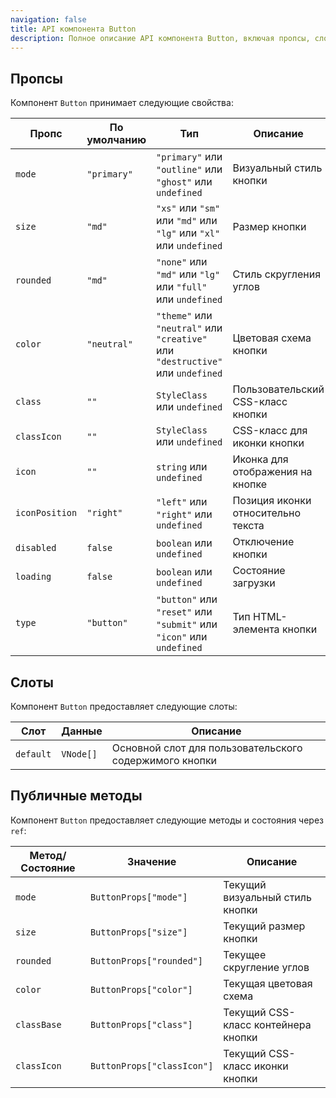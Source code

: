 ```yaml
---
navigation: false
title: API компонента Button
description: Полное описание API компонента Button, включая пропсы, слоты и публичные методы.
---
```


## Пропсы

Компонент `Button` принимает следующие свойства:

| Пропс          | По умолчанию | Тип                                                                            | Описание                           |
|----------------|--------------|--------------------------------------------------------------------------------|------------------------------------|
| `mode`         | `"primary"`  | `"primary"` или `"outline"` или `"ghost"` или `undefined`                      | Визуальный стиль кнопки            |
| `size`         | `"md"`       | `"xs"` или `"sm"` или `"md"` или `"lg"` или `"xl"` или `undefined`             | Размер кнопки                      |
| `rounded`      | `"md"`       | `"none"` или `"md"` или `"lg"` или `"full"` или `undefined`                    | Стиль скругления углов             |
| `color`        | `"neutral"`  | `"theme"` или `"neutral"` или `"creative"` или `"destructive"` или `undefined` | Цветовая схема кнопки              |
| `class`        | `""`         | `StyleClass` или `undefined`                                                   | Пользовательский CSS-класс кнопки  |
| `classIcon`    | `""`         | `StyleClass` или `undefined`                                                   | CSS-класс для иконки кнопки        |
| `icon`         | `""`         | `string` или `undefined`                                                       | Иконка для отображения на кнопке   |
| `iconPosition` | `"right"`    | `"left"` или `"right"` или `undefined`                                         | Позиция иконки относительно текста |
| `disabled`     | `false`      | `boolean` или `undefined`                                                      | Отключение кнопки                  |
| `loading`      | `false`      | `boolean` или `undefined`                                                      | Состояние загрузки                 |
| `type`         | `"button"`   | `"button"` или `"reset"` или `"submit"` или `"icon"` или `undefined`           | Тип HTML-элемента кнопки           |

## Слоты

Компонент `Button` предоставляет следующие слоты:

| Слот      | Данные    | Описание                                               |
|-----------|-----------|--------------------------------------------------------|
| `default` | `VNode[]` | Основной слот для пользовательского содержимого кнопки |

## Публичные методы

Компонент `Button` предоставляет следующие методы и состояния через `ref`:

| Метод/Состояние | Значение                   | Описание                            |
|-----------------|----------------------------|-------------------------------------|
| `mode`          | `ButtonProps["mode"]`      | Текущий визуальный стиль кнопки     |
| `size`          | `ButtonProps["size"]`      | Текущий размер кнопки               |
| `rounded`       | `ButtonProps["rounded"]`   | Текущее скругление углов            |
| `color`         | `ButtonProps["color"]`     | Текущая цветовая схема              |
| `classBase`     | `ButtonProps["class"]`     | Текущий CSS-класс контейнера кнопки |
| `classIcon`     | `ButtonProps["classIcon"]` | Текущий CSS-класс иконки кнопки     |